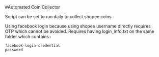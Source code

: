 #Automated Coin Collector

Script can be set to run daily to collect shopee coins. 

Using facebook login because using shopee username directly requires OTP which cannot be avoided. Requires having login_info.txt on the same folder which contains :
```
facebook-login-credential
password
```
